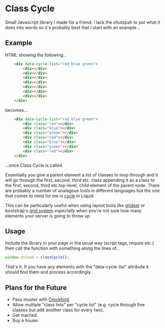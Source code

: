 # Class Cycle

Small Javascript library I made for a friend. I lack the chutzpah to put what it does into words so it's probably best that I start with an example...

## Example

HTML showing the following...

```HTML
	<div data-cycle-list="red blue green">
		<div></div>
		<div></div>
		<div></div>
		<div></div>
		<div></div>
		<div></div>
		<div></div>
	</div>
```

becomes... 

```HTML
	<div data-cycle-list="red blue green">
		<div class="red"></div>
		<div class="blue"></div>
		<div class="green"></div>
		<div class="red"></div>
		<div class="blue"></div>
		<div class="green"></div>
		<div class="red"></div>
	</div>
```

...once Class Cycle is called. 

Essentially you give a parent element a list of classes to loop through and it will go through the first, second, third etc. class appending it as a class to the first, second, third etc.top-level, child element of the parent node. There are probably a number of analagous tools in different languages but the one that comes to mind for me is [cycle] in Liquid

This can be particularly useful when using layout tools like [gridset] or bootstrap's [grid system] *especially* when you're not sure how many elements your server is going to throw up.

## Usage 

Include the library in your page in the usual way (script tags, require etc.) then call the function with something along the lines of...

```Javascript
window.onload = classCycle();
```

That's it. If you have any elements with the "data-cycle-list" attribute it should find them and process accordingly.

## Plans for the Future
* Pass muster with [Crockford].
* Allow multiple "class lists" per "cycle list" (e.g. cycle through five classes but add another class for every two).
* Get married.
* Buy a house.

[cycle]: "http://docs.shopify.com/themes/liquid-basics/logic#cycle
[gridset]: https://gridsetapp.com/
[grid system]: http://getbootstrap.com/css/#grid
[Crockford]: http://www.jslint.com/lint.html
